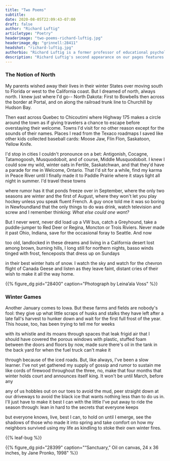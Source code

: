 ```yaml
---
title: "Two Poems"
subtitle:
date: 2020-08-05T22:09:43-07:00
draft: false
author: "Richard Luftig"
articletype: "Poetry"
headerimage: "two-poems-richard-luftig.jpg"
headerimage_dg: "grinnell:28411"
headshot: "richard-luftig.jpg"
authorbio: "Richard Luftig is a former professor of educational psychology and special education at [Miami University in Ohio](https://www.miami.miamioh.edu) now residing in California. He is a recipient of the Cincinnati Post-Corbett Foundation Award for Literature. His poems have appeared in numerous literary journals in the U.S. and internationally in Canada, Australia, Europe, and Asia. Two of his poems recently appeared in [*Realms of the Mothers: the First Decade of Dos Madres Press*](https://www.dosmadres.com/shop/realms-of-the-mothers-the-first-decade-of-dos-madres-press), and *Rootstalk* published three of his poems in its [Fall 2017 issue](https://rootstalk.grinnell.edu/article/three-poems)."
description: "Richard Luftig's second appearance on our pages features an imagined road trip, and the solace of endurance in winter."
---
```


### The Notion of North

My parents wished away their lives
in their winter States over moving south
to Florida or west to the California coast.
But I dreamed of north, always north.
I knew just where I'd go-- North Dakota:
First to Bowbells then across the border
at Portal, and on along the railroad
trunk line to Churchill by Hudson Bay.

Then east across Quebec to Chicoutimi
where Highway 175 makes a circle
around the town as if giving travelers
a chance to escape before overstaying
their welcome. Towns I'd visit for no other reason
except for the sounds of their names.
Places I read from the Texaco roadmaps
I saved like other kids collected baseball cards:
Moose Jaw, Flin Flon, Saskatoon, Yellow Knife.

I'd stop in cities I couldn't pronounce
on a bet: Antigonish, Cocagne,
Tatamogoosh, Musquodoboit, and of course,
Middle Musquodoboit. I knew I could
sow my wild, winter oats in Fertile, Saskatchwan,
and that they'd have a parade for me in Welcome, Ontario.
That I'd sit for a while, find my karma in Peace River
until I finally made it to Paddle Prairie where it stays
light all night in summer. I'd travel these towns


where rumor has it that ponds freeze
over in September, where the only two seasons
are winter and the first of August, where they won't
let you play hockey unless you speak fluent French.
A guy once told me it was so boring in Newfoundland
that the only things to do was drink, watch television and screw
and I remember thinking: *What else could one want?*

But I never went, never did load up a VW bus,
catch a Greyhound, take a puddle-jumper
to Red Deer or Regina, Moncton or Trois Riviers.
Never made it past Ohio, Indiana, save
for the occasional foray to Seattle. And now

too old, landlocked in these dreams
and living in a California desert lost
among brown, burning hills, I long still
for northern nights, basso winds tinged
with frost, fenceposts that dress up on Sundays

in their best winter hats of snow. I watch
the sky and watch for the chevron flight
of Canada Geese and listen as they leave faint,
distant cries of their wish to make it all the way home.

{{% figure_dg pid="28400" caption="Photograph by Leina’ala Voss" %}}

### Winter Games

Another January comes to Iowa.
But these farms and fields are nobody's
fool: they give up what little scraps
of husks and stalks they have left
after a late fall's harvest to hunker
down and wait for the first full frost
of the year. This house, too,
has been trying to tell me for weeks

with its whistle and its moans
through spaces that leak
frigid air that I should have covered
the porous windows with plastic,
stuffed foam between the doors
and floors by now, made sure there's
oil in the tank in the back yard
for when the fuel truck can't make it

through because of the iced roads.
But, like always, I've been a slow learner.
I've not yet gathered my supply of gossip
and rumor to sustain me like cords
of firewood throughout the three,
no, make that four months that winter
holds court and announces itself king.
It won't be until March, before any

any of us hobbles out on our toes
to avoid the mud, peer straight down
at our driveways to avoid the black ice
that wants nothing less than to do us in.
I'll just have to make it best I can
with the little I've put away to ride
the season through: lean in hard
to the secrets that everyone keeps

but everyone knows, live,
best I can, to hold on
until I emerge, see the shadows
of those who made it into spring
and take comfort on how
my neighbors survived
using my life as kindling
to stoke their own winter fires.

{{% leaf-bug %}}

{{% figure_dg pid="28399" caption="“Sanctuary,” Oil on canvas, 24 x 36 inches,  by Jane Pronko, 1998" %}}
